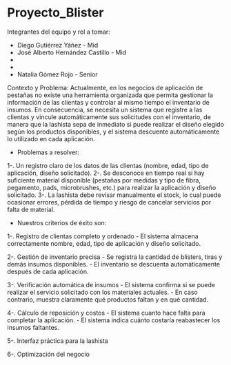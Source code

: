 # Proyecto_Blister

Integrantes del equipo y rol a tomar:
- Diego Gutiérrez Yáñez - Mid
- José Alberto Hernández Castillo - Mid
- 
- 
- Natalia Gómez Rojo - Senior

 Contexto y Problema:
Actualmente, en los negocios de aplicación de pestañas no existe una herramienta organizada que permita gestionar la información de las clientas y controlar al mismo tiempo el inventario de insumos. En consecuencia, se necesita un sistema que registre a las clientas y vincule automáticamente sus solicitudes con el inventario, de manera que la lashista sepa de inmediato si puede realizar el diseño elegido según los productos disponibles, y el sistema descuente automáticamente lo utilizado en cada aplicación.

 - Problemas a resolver:

 1-. Un registro claro de los datos de las clientas (nombre, edad, tipo de aplicación, diseño solicitado).
 2-. Se desconoce en tiempo real si hay suficiente material disponible (pestañas por medidas y tipo de fibra, pegamento, pads, microbrushes, etc.) para realizar la aplicación y diseño solicitado.
 3-. La lashista debe revisar manualmente el stock, lo cual puede ocasionar errores, pérdida de tiempo y riesgo de cancelar servicios por falta de material.

 - Nuestros criterios de éxito son: 

 1-. Registro de clientas completo y ordenado
     - El sistema almacena correctamente nombre, edad, tipo de aplicación y diseño solicitado.

 2-. Gestión de inventario precisa
     - Se registra la cantidad de blisters, tiras y demás insumos disponibles.
     - El inventario se descuenta automáticamente después de cada aplicación.

 3-. Verificación automática de insumos
     - El sistema confirma si se puede realizar el servicio solicitado con los materiales actuales.
     - En caso contrario, muestra claramente qué productos faltan y en qué cantidad.

 4-. Cálculo de reposición y costos
     - El sistema cuanto hace falta para completar la aplicación.
     - El sistema indica cuánto costaría reabastecer los insumos faltantes.

 5-. Interfaz práctica para la lashista
 
 6-. Optimización del negocio

